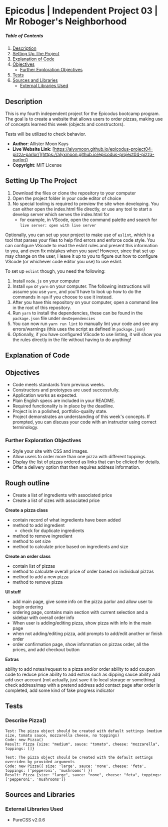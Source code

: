 # Epicodus | Independent Project 03 | Mr Roboger's Neighborhood

##### Table of Contents
1. [Description](#description)
2. [Setting Up The Project](#setting-up-the-project)
3. [Explanation of Code](#explanation-of-code)
4. [Objectives](#objectives)
   - [Further Exploration Objectives](#further-exploration-objectives)
5. [Tests](#tests)
6. [Sources and Libraries](#sources-and-libraries)
   - [External Libraries Used](#external-libraries-used)

## Description

This is my fourth independent project for the Epicodus bootcamp program. The goal is to create a website that allows users to order pizzas, making use of concepts learned this week (objects and constructors).

Tests will be utilized to check behavior.

- **Author**: Allister Moon Kays
- **Live Website Link**: [https://alyxmoon.github.io/epicodus-project04-pizza-parlor/](https://alyxmoon.github.io/epicodus-project04-pizza-parlor/)
- **Copyright**: MIT License

## Setting Up The Project
1. Download the files or clone the repository to your computer
2. Open the project folder in your code editor of choice
3. No special tooling is required to preview the site when developing. You can either open the index.html file directly, or use any tool to start a develop server which serves the index.html for
   - for example, in VScode, open the command palette and search for `live server: open with live server`

Optionally, you can set up your project to make use of `eslint`, which is a tool that parses your files to help find errors and enforce code style. You can configure VScode to read the eslint rules and present this information to you, and even fix mistakes when you save! However, since that set up may change on the user, I leave it up to you to figure out how to configure VScode (or whichever code editor you use) to use eslint.

To set up `eslint` though, you need the following:
1. Install `node.js` on your computer
2. Install `npm` or `yarn` on your computer. The following instructions will assume you use `yarn`, and you'll have to look up how to do the commands in `npm` if you choose to use it instead.
3. After you have this repository on your computer, open a command line in the root of this repository.
4. Run `yarn` to install the dependencies, these can be found in the `package.json` file under `devDependencies`
5. You can now run `yarn run lint` to manually lint your code and see any errors/warnings (this uses the script as defined in `package.json`)
6. Optionally, if you have configured VScode to use linting, it will show you the rules directly in the file without having to do anything!

## Explanation of Code

## Objectives
- Code meets standards from previous weeks.
- Constructors and prototypes are used successfully.
- Application works as expected.
- Plain English specs are included in your README.
- Required functionality is in place by the deadline.
- Project is in a polished, portfolio-quality state.
- Project demonstrates an understanding of this week's concepts. If prompted, you can discuss your code with an instructor using correct terminology.

### Further Exploration Objectives
- Style your site with CSS and images.
- Allow users to order more than one pizza with different toppings.
- Display the list of pizzas ordered as links that can be clicked for details.
- Offer a delivery option that then requires address information.

## Rough outline

- Create a list of ingredients with associated price
- Create a list of sizes with associated price

**Create a pizza class**
- contain record of what ingredients have been added
- method to add ingredient
  - check for duplicate ingredients
- method to remove ingredient
- method to set size
- method to calculate price based on ingredients and size

**Create an order class**
- contain list of pizzas
- method to calculate overall price of order based on individual pizzas
- method to add a new pizza
- method to remove pizza

**UI stuff**
- add main page, give some info on the pizza parlor and allow user to begin ordering
- ordering page, contains main section with current selection and a sidebar with overall order info
- When user is adding/editing pizza, show pizza with info in the main page
- when not adding/editing pizza, add prompts to add/edit another or finish order
- order confirmation page, show information on pizzas order, all the prices, and add checkout button

**Extras**

ability to add notes/request to a pizza and/or order
ability to add coupon code to reduce price
ability to add extras such as dipping sauce
ability add add user account (not actually, just save it to local storage or something)
check address/map with a pretend address
add contact page
after order is completed, add some kind of fake progress indicator

## Tests

### Describe Pizza()

```
Test: The pizza object should be created with default settings (medium size, tomato sauce, mozzarella cheese, no toppings)
Code: new Pizza()
Result: Pizza {size: "medium", sauce: "tomato", cheese: "mozzarella", toppings: []}
```

```
Test: The pizza object should be created with the default settings overriden by provided arguments
Code: new Pizza({ size: 'large', sauce: 'none', cheese: 'feta', toppings: ['pepperoni', 'mushrooms'] })
Result: Pizza {size: "large", sauce: "none", cheese: "feta", toppings: ['pepperoni', 'mushrooms']}
```

## Sources and Libraries

### External Libraries Used
- PureCSS v2.0.6